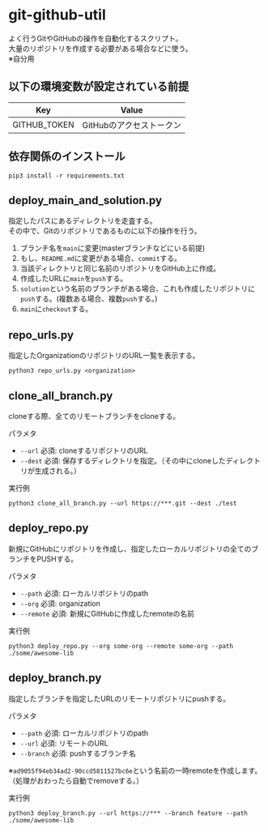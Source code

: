 # git-github-util
よく行うGitやGitHubの操作を自動化するスクリプト。  
大量のリポジトリを作成する必要がある場合などに使う。  
※自分用  

## 以下の環境変数が設定されている前提

| Key | Value | 
| -- | -- |
| GITHUB_TOKEN | GitHubのアクセストークン |

## 依存関係のインストール

```
pip3 install -r requirements.txt
```

## deploy_main_and_solution.py
指定したパスにあるディレクトリを走査する。  
その中で、Gitのリポジトリであるものに以下の操作を行う。  

1. ブランチ名を`main`に変更(masterブランチなどにいる前提)
1. もし、`README.md`に変更がある場合、`commit`する。
1. 当該ディレクトリと同じ名前のリポジトリをGitHub上に作成。
1. 作成したURLに`main`を`push`する。
1. `solution`という名前のブランチがある場合、これも作成したリポジトリに`push`する。(複数ある場合、複数`push`する。)
1. `main`に`checkout`する。

## repo_urls.py
指定したOrganizationのリポジトリのURL一覧を表示する。

```
python3 repo_urls.py <organization>
```

## clone_all_branch.py
cloneする際、全てのリモートブランチをcloneする。  

パラメタ  
- `--url` 必須: cloneするリポジトリのURL
- `--dest` 必須: 保存するディレクトリを指定。（その中にcloneしたディレクトリが生成される。）

実行例
```
python3 clone_all_branch.py --url https://***.git --dest ./test
```

## deploy_repo.py
新規にGitHubにリポジトリを作成し、指定したローカルリポジトリの全てのブランチをPUSHする。  

パラメタ
- `--path` 必須: ローカルリポジトリのpath
- `--org` 必須: organization
- `--remote` 必須: 新規にGitHubに作成したremoteの名前

実行例
```
python3 deploy_repo.py --org some-org --remote some-org --path ./some/awesome-lib
```

## deploy_branch.py
指定したブランチを指定したURLのリモートリポジトリにpushする。  

パラメタ
- `--path` 必須: ローカルリポジトリのpath
- `--url` 必須: リモートのURL
- `--branch` 必須: pushするブランチ名

※`ad9055f94eb34ad2-90ccd5811527bc6e`という名前の一時remoteを作成します。（処理がおわったら自動でremoveする。）

実行例
```
python3 deploy_branch.py --url https://*** --branch feature --path ./some/awesome-lib
```
